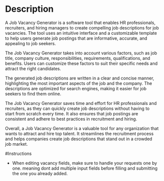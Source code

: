 # Description

A Job Vacancy Generator is a software tool that enables HR professionals, recruiters, and hiring managers to create compelling job descriptions for job vacancies. The tool uses an intuitive interface and a customizable template to help users generate job postings that are informative, accurate, and appealing to job seekers.

The Job Vacancy Generator takes into account various factors, such as job title, company culture, responsibilities, requirements, qualifications, and benefits. Users can customize these factors to suit their specific needs and attract the right candidates.

The generated job descriptions are written in a clear and concise manner, highlighting the most important aspects of the job and the company. The descriptions are optimized for search engines, making it easier for job seekers to find them online.

The Job Vacancy Generator saves time and effort for HR professionals and recruiters, as they can quickly create job descriptions without having to start from scratch every time. It also ensures that job postings are consistent and adhere to best practices in recruitment and hiring.

Overall, a Job Vacancy Generator is a valuable tool for any organization that wants to attract and hire top talent. It streamlines the recruitment process and helps companies create job descriptions that stand out in a crowded job market.

#Instructions

- When editing vacancy fields, make sure to handle your requests one by one. meaning dont add multiple input fields before filling and submitting the one you already added.

